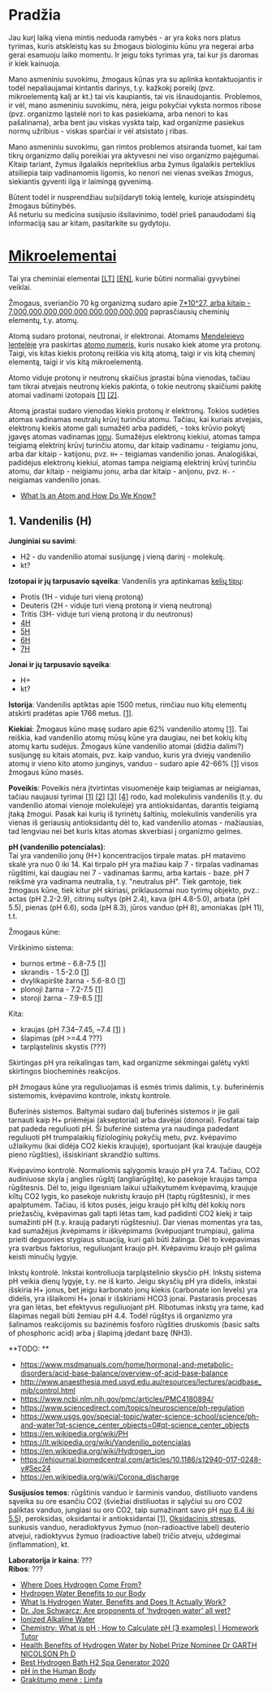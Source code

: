 # Pradžia

Jau kurį laiką viena mintis neduoda ramybės - ar yra koks nors platus tyrimas, kuris atskleistų kas su žmogaus biologiniu kūnu yra negerai arba gerai esamuoju laiko momentu. Ir jeigu toks tyrimas yra, tai kur jis daromas ir kiek kainuoja.  

Mano asmeniniu suvokimu, žmogaus kūnas yra su aplinka kontaktuojantis ir todėl nepaliaujamai kintantis darinys, t.y. kažkokį poreikį (pvz. mikroelementą kalį ar kt.) tai vis kaupiantis, tai vis išnaudojantis. Problemos, ir vėl, mano asmeniniu suvokimu, nėra, jeigu pokyčiai vyksta normos ribose (pvz. organizmo ląstelė nori to kas pasiekiama, arba nenori to kas pašalinama), arba bent jau viskas vyskta taip, kad organizme pasiekus normų užribius - viskas sparčiai ir vėl atsistato į ribas.  

Mano asmeniniu suvokimu, gan rimtos problemos atsiranda tuomet, kai tam tikrų organizmo dalių poreikiai yra aktyvesni nei viso organizmo pajėgumai. Kitaip tariant, žymus ilgalaikis nepriteklius arba žymus ilgalaikis perteklius atsiliepia taip vadinamomis ligomis, ko nenori nei vienas sveikas žmogus, siekiantis gyventi ilgą ir laimingą gyvenimą.  

Būtent todėl ir nusprendžiau su(si)daryti tokią lentelę, kurioje atsispindėtų žmogaus būtinybės.  
Aš neturiu su medicina susijusio išsilavinimo, todėl prieš panaudodami šią informaciją sau ar kitam, pasitarkite su gydytoju.  

# [Mikroelementai](https://www.ligos.lt/lt/terminai/mikroelementai/1770/) 

Tai yra cheminiai elementai [\[LT\]](https://lt.wikipedia.org/wiki/Periodin%C4%97_element%C5%B3_lentel%C4%97) [\[EN\]](https://en.wikipedia.org/wiki/Periodic_table), kurie būtini normaliai gyvybinei veiklai. 

Žmogaus, sveriančio 70 kg organizmą sudaro apie [7*10^27, arba kitaip - 7,000,000,000,000,000,000,000,000,000](https://education.jlab.org/qa/mathatom_04.html) paprasčiausių cheminių elementų, t.y. atomų. 

Atomą sudaro protonai, neutronai, ir elektronai. Atomams [Mendelejevo lentelėje](https://lt.wikipedia.org/wiki/Periodin%C4%97_element%C5%B3_lentel%C4%97) yra paskirtas [atomo numeris](https://lt.wikipedia.org/wiki/Atomo_numeris), kuris nusako kiek atome yra protonų. Taigi, vis kitas kiekis protonų reiškia vis kitą atomą, taigi ir vis kitą cheminį elementą, taigi ir vis kitą mikroelementą.  
  
Atomo viduje protonų ir neutronų skaičius įprastai būna vienodas, tačiau tam tikrai atvejais neutronų kiekis pakinta, o tokie neutronų skaičiumi pakitę atomai vadinami izotopais [\[1\]](https://lt.wikipedia.org/wiki/Izotopas) [\[2\]](https://lt.wikipedia.org/wiki/Izotop%C5%B3_lentel%C4%97).  

Atomą įprastai sudaro vienodas kiekis protonų ir elektronų. Tokios sudėties atomas vadinamas neutralų krūvį turinčiu atomu. Tačiau, kai kuriais atvejais, elektronų kiekis atome gali sumažėti arba padidėti, - toks krūvio pokytį įgavęs atomas vadinamas [jonu](https://lt.wikipedia.org/wiki/Jonas_(dalel%C4%97)). Sumažėjus elektronų kiekiui, atomas tampa teigiamą elektrinį krūvį turinčiu atomu, dar kitaip vadinamu - teigiamu jonu, arba dar kitaip - katijonu, pvz. `H+` - teigiamas vandenilio jonas. Analogiškai, padidėjus elektronų kiekiui, atomas tampa neigiamą elektrinį krūvį turinčiu atomu, dar kitaip - neigiamu jonu, arba dar kitaip - anijonu, pvz. `H-` - neigiamas vandenilio jonas.


- [What Is an Atom and How Do We Know?](https://www.youtube.com/watch?v=LhveTGblGHY)



## 1. Vandenilis (H)

**Junginiai su savimi**:

- H2 - du vandenilio atomai susijungę į vieną darinį - molekulę.  
- kt?

**Izotopai ir jų tarpusavio sąveika**:
Vandenilis yra aptinkamas [kelių tipų](https://lt.wikipedia.org/wiki/Vandenilis):  

- Protis (1H - viduje turi vieną protoną)
- Deuteris (2H - viduje turi vieną protoną ir vieną neutroną)
- Tritis (3H- viduje turi vieną protoną ir du neutronus)
- [4H](https://lt.wikipedia.org/wiki/Izotop%C5%B3_lentel%C4%97)
- [5H](https://lt.wikipedia.org/wiki/Izotop%C5%B3_lentel%C4%97)
- [6H](https://lt.wikipedia.org/wiki/Izotop%C5%B3_lentel%C4%97)
- [7H](https://lt.wikipedia.org/wiki/Izotop%C5%B3_lentel%C4%97)

**Jonai ir jų tarpusavio sąveika**:  

- H+
- kt?


**Istorija**: 
Vandenilis aptiktas apie 1500 metus, rimčiau nuo kitų elementų atskirti pradėtas apie 1766 metus. [\[1\]](https://en.wikipedia.org/wiki/Timeline_of_chemical_element_discoveries).  

**Kiekiai**: Žmogaus kūno masę sudaro apie 62% vandenilio atomų [\[1\]](https://en.wikipedia.org/wiki/Composition_of_the_human_body). Tai reiškia, kad vandenilio atomų mūsų kūne yra daugiau, nei bet kokių kitų atomų kartu sudėjus. Žmogaus kūne vandenilio atomai (didžia dalimi?) susijungę su kitais atomais, pvz. kaip vanduo, kuris yra dviejų vandenilio atomų ir vieno kito atomo junginys, vanduo - sudaro apie 42-66% [\[1\]](https://en.wikipedia.org/wiki/Composition_of_the_human_body) visos žmogaus kūno masės.  

**Poveikis**:
Poveikis nėra įtvirtintas visuomenėje kaip teigiamas ar neigiamas, tačiau naujausi tyrimai  [\[1\]](https://www.ncbi.nlm.nih.gov/pmc/articles/PMC5223313/) [\[2\]](https://pubmed.ncbi.nlm.nih.gov/17486089/) [\[3\]](https://www.nature.com/articles/s41598-018-26388-3) [\[4\]](https://www.ncbi.nlm.nih.gov/pmc/articles/PMC6607864/) rodo, kad molekulinis vandenilis (t.y. du vandenilio atomai vienoje molekulėje) yra antioksidantas, darantis teigiamą įtaką žmogui. Pasak kai kurių iš tyrinėtų šaltinių, molekulinis vandenilis yra vienas iš geriausių antioksidantų dėl to, kad vandenilio atomas - mažiausias, tad lengviau nei bet kuris kitas atomas skverbiasi į organizmo gelmes.

**pH (vandenilio potencialas)**:  
Tai yra vandenilio jonų (H+) koncentracijos tirpale matas. pH matavimo skalė yra nuo 0 iki 14. Kai tirpalo pH yra mažiau kaip 7 - tirpalas vadinamas rūgštimi, kai daugiau nei 7 - vadinamas šarmu, arba kartais - baze. pH 7 reikšmė yra vadinama neutralia, t.y. "neutralus pH". Tiek gamtoje, tiek žmogaus kūne, tiek kitur pH skiriasi, priklausomai nuo tyrimų objekto, pvz.: actas (pH 2.2-2.9), citrinų sultys (pH 2.4), kava (pH 4.8-5.0), arbata (pH 5.5), pienas (pH 6.6), soda (pH 8.3), jūros vanduo (pH 8), amoniakas (pH 11), t.t. 

Žmogaus kūne:  
  
Virškinimo sistema:  
  
- burnos ertmė - 6.8-7.5 [\[1\]](https://www.news-medical.net/health/pH-in-the-Human-Body.aspx)
- skrandis - 1.5-2.0 [\[1\]](https://www.news-medical.net/health/pH-in-the-Human-Body.aspx)
- dvylikapirštė žarna - 5.6-8.0 [\[1\]](https://www.news-medical.net/health/pH-in-the-Human-Body.aspx)
- plonoji žarna - 7.2-7.5 [\[1\]](https://www.news-medical.net/health/pH-in-the-Human-Body.aspx)
- storoji žarna - 7.9-8.5 [\[1\]](https://www.news-medical.net/health/pH-in-the-Human-Body.aspx)
  
Kita:  

- kraujas (pH 7.34–7.45, ~7.4 [\[1\]](https://www.news-medical.net/health/pH-in-the-Human-Body.aspx) )
- šlapimas (pH >=4.4 ???)
- tarpląstelinis skystis (???)
  
Skirtingas pH yra reikalingas tam, kad organizme sėkmingai galėtų vykti skirtingos biocheminės reakcijos.  

pH žmogaus kūne yra reguliuojamas iš esmės trimis dalimis, t.y. buferinėmis sistemomis, kvėpavimo kontrole, inkstų kontrole.  

Buferinės sistemos. Baltymai sudaro dalį buferinės sistemos ir jie gali tarnauti kaip H+ priėmėjai (akseptoriai) arba davėjai (donorai). Fosfatai taip pat padeda reguliuoti pH. Ši buferinė sistema yra naudinga padedant reguliuoti pH trumpalaikių fiziologinių pokyčių metu, pvz. kvėpavimo užlaikymu (kai didėja CO2 kiekis kraujuje), sportuojant (kai kraujuje daugėja pieno rūgšties), išsiskiriant skrandžio sultims.  
  
Kvėpavimo kontrolė. Normaliomis sąlygomis kraujo pH yra 7.4. Tačiau, CO2 audiniuose skyla į anglies rūgštį (angliarūgštę), ko pasekoje kraujas tampa rūgštesnis. Dėl to, jeigu ilgesniam laikui užlaikytumėm kvėpavimą, kraujuje kiltų CO2 lygis, ko pasekoje nukristų kraujo pH (taptų rūgštesnis), ir mes apalptumėm. Tačiau, iš kitos pusės, jeigu kraujo pH kiltų dėl kokių nors priežasčių, kvėpavimas gali tapti lėtas tam, kad padidinti CO2 kiekį ir taip sumažinti pH (t.y. kraują padaryti rūgštesniu). Dar vienas momentas yra tas, kad sumažėjus įkvėpimams ir iškvėpimams (kvėpuojant trumpiau), galima prieiti deguonies stygiaus situaciją, kuri gali būti žalinga. Dėl to kvėpavimas yra svarbus faktorius, reguliuojant kraujo pH. Kvėpavimu kraujo pH galima keisti minučių lygyje.    
  
Inkstų kontrolė. Inkstai kontroliuoja tarpląstelinio skysčio pH. Inkstų sistema pH veikia dienų lygyje, t.y. ne iš karto. Jeigu skysčių pH yra didelis, inkstai išskiria H+ jonus, bet jeigu karbonato jonų kiekis (carbonate ion levels) yra didelis, yra išlaikomi H+ jonai ir išskiriami HCO3 jonai. Pastarasis procesas yra gan lėtas, bet efektyvus reguliuojant pH. Ribotumas inkstų yra tame, kad šlapimas negali būti žemiau pH 4.4. Todėl rūgštys iš organizmo yra šalinamos reakcijomis su bazinėmis fosforo rūgšties druskomis (basic salts of phosphoric acid) arba į šlapimą įdedant bazę (NH3).  
  
**TODO:  **

- https://www.msdmanuals.com/home/hormonal-and-metabolic-disorders/acid-base-balance/overview-of-acid-base-balance
- http://www.anaesthesia.med.usyd.edu.au/resources/lectures/acidbase_mjb/control.html
- https://www.ncbi.nlm.nih.gov/pmc/articles/PMC4180894/
- https://www.sciencedirect.com/topics/neuroscience/ph-regulation
- https://www.usgs.gov/special-topic/water-science-school/science/ph-and-water?qt-science_center_objects=0#qt-science_center_objects
- https://en.wikipedia.org/wiki/PH
- https://lt.wikipedia.org/wiki/Vandenilio_potencialas
- https://en.wikipedia.org/wiki/Hydrogen_ion
- https://ehjournal.biomedcentral.com/articles/10.1186/s12940-017-0248-y#Sec24
- https://en.wikipedia.org/wiki/Corona_discharge


**Susijusios temos**:
rūgštinis vanduo ir šarminis vanduo, distiliuoto vandens sąveika su ore esančiu CO2 (šviežiai distiliuotas ir sąlyčiui su oro CO2 paliktas vanduo, jungiasi su oro CO2, taip sumažinant savo pH [nuo 6.4 iki 5.5](https://lt.wikipedia.org/wiki/Vandenilio_potencialas)), peroksidas, oksidantai ir antioksidantai [\[1\]](https://en.wikipedia.org/wiki/Oxidizing_agent), [Oksidacinis stresas](https://www.pasveik.lt/lt/sveikatos-ir-medicinos-naujienos/oksidacinis-stresas/74208/), sunkusis vanduo, neradioktyvus žymuo (non-radioactive label) deuterio atvejui, radioktyvus žymuo (radioactive label) tričio atveju, uždegimai (inflammation), kt.
  
**Laboratorija ir kaina**: ???  
**Ribos**:  ???  

- [Where Does Hydrogen Come From?](https://www.youtube.com/watch?v=Jro6uEaWfTg)
- [Hydrogen Water Benefits to our Body](https://www.youtube.com/watch?v=MKOUqar8AG0)
- [What Is Hydrogen Water, Benefits and Does It Actually Work?](https://www.youtube.com/watch?v=7ZO99UlkDNU)
- [Dr. Joe Schwarcz: Are proponents of 'hydrogen water' all wet?](https://www.youtube.com/watch?v=QERsU1Aq1Kw)
- [Ionized Alkaline Water](https://www.youtube.com/watch?v=6vWNmGHc6xs)
- [Chemistry: What is pH ; How to Calculate pH (3 examples) | Homework Tutor](https://www.youtube.com/watch?v=9NK2ZQnhoCI)
- [Health Benefits of Hydrogen Water by Nobel Prize Nominee Dr GARTH NICOLSON Ph D](https://www.youtube.com/watch?v=D7aDB7pKYiM)
- [Best Hydrogen Bath H2 Spa Generator 2020](https://medium.com/@h2lifeme/hydrogen-bath-generator-h2-spa-2019-sale-973c0e032b7e)
- [pH in the Human Body](https://www.news-medical.net/health/pH-in-the-Human-Body.aspx)
- [Grakštumo menė : Limfa](https://www.grakstumomene.lt/limfa.html)


